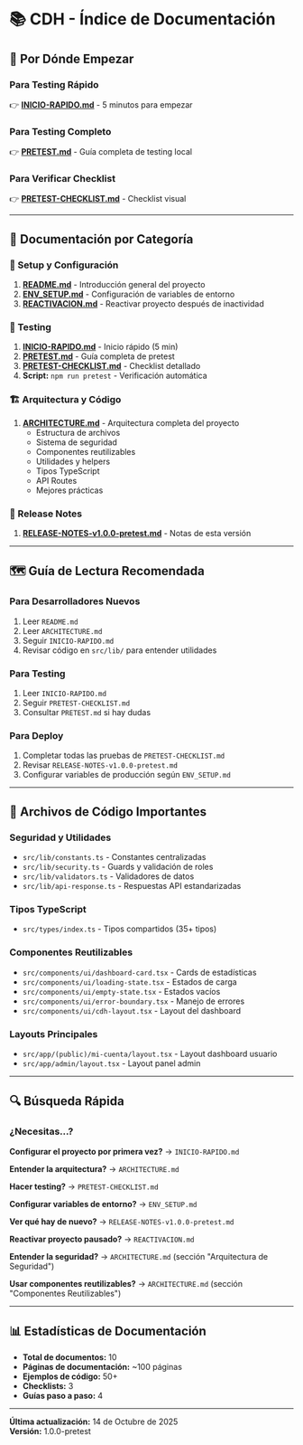 # 📚 CDH - Índice de Documentación

## 🎯 Por Dónde Empezar

### Para Testing Rápido
👉 **[INICIO-RAPIDO.md](./INICIO-RAPIDO.md)** - 5 minutos para empezar

### Para Testing Completo
👉 **[PRETEST.md](./PRETEST.md)** - Guía completa de testing local

### Para Verificar Checklist
👉 **[PRETEST-CHECKLIST.md](./PRETEST-CHECKLIST.md)** - Checklist visual

---

## 📖 Documentación por Categoría

### 🚀 Setup y Configuración
1. **[README.md](./README.md)** - Introducción general del proyecto
2. **[ENV_SETUP.md](./ENV_SETUP.md)** - Configuración de variables de entorno
3. **[REACTIVACION.md](./REACTIVACION.md)** - Reactivar proyecto después de inactividad

### 🧪 Testing
1. **[INICIO-RAPIDO.md](./INICIO-RAPIDO.md)** - Inicio rápido (5 min)
2. **[PRETEST.md](./PRETEST.md)** - Guía completa de pretest
3. **[PRETEST-CHECKLIST.md](./PRETEST-CHECKLIST.md)** - Checklist detallado
4. **Script:** `npm run pretest` - Verificación automática

### 🏗️ Arquitectura y Código
1. **[ARCHITECTURE.md](./ARCHITECTURE.md)** - Arquitectura completa del proyecto
   - Estructura de archivos
   - Sistema de seguridad
   - Componentes reutilizables
   - Utilidades y helpers
   - Tipos TypeScript
   - API Routes
   - Mejores prácticas

### 📝 Release Notes
1. **[RELEASE-NOTES-v1.0.0-pretest.md](./RELEASE-NOTES-v1.0.0-pretest.md)** - Notas de esta versión

---

## 🗺️ Guía de Lectura Recomendada

### Para Desarrolladores Nuevos
1. Leer `README.md`
2. Leer `ARCHITECTURE.md`
3. Seguir `INICIO-RAPIDO.md`
4. Revisar código en `src/lib/` para entender utilidades

### Para Testing
1. Leer `INICIO-RAPIDO.md`
2. Seguir `PRETEST-CHECKLIST.md`
3. Consultar `PRETEST.md` si hay dudas

### Para Deploy
1. Completar todas las pruebas de `PRETEST-CHECKLIST.md`
2. Revisar `RELEASE-NOTES-v1.0.0-pretest.md`
3. Configurar variables de producción según `ENV_SETUP.md`

---

## 📂 Archivos de Código Importantes

### Seguridad y Utilidades
- `src/lib/constants.ts` - Constantes centralizadas
- `src/lib/security.ts` - Guards y validación de roles
- `src/lib/validators.ts` - Validadores de datos
- `src/lib/api-response.ts` - Respuestas API estandarizadas

### Tipos TypeScript
- `src/types/index.ts` - Tipos compartidos (35+ tipos)

### Componentes Reutilizables
- `src/components/ui/dashboard-card.tsx` - Cards de estadísticas
- `src/components/ui/loading-state.tsx` - Estados de carga
- `src/components/ui/empty-state.tsx` - Estados vacíos
- `src/components/ui/error-boundary.tsx` - Manejo de errores
- `src/components/ui/cdh-layout.tsx` - Layout del dashboard

### Layouts Principales
- `src/app/(public)/mi-cuenta/layout.tsx` - Layout dashboard usuario
- `src/app/admin/layout.tsx` - Layout panel admin

---

## 🔍 Búsqueda Rápida

### ¿Necesitas...?

**Configurar el proyecto por primera vez?**
→ `INICIO-RAPIDO.md`

**Entender la arquitectura?**
→ `ARCHITECTURE.md`

**Hacer testing?**
→ `PRETEST-CHECKLIST.md`

**Configurar variables de entorno?**
→ `ENV_SETUP.md`

**Ver qué hay de nuevo?**
→ `RELEASE-NOTES-v1.0.0-pretest.md`

**Reactivar proyecto pausado?**
→ `REACTIVACION.md`

**Entender la seguridad?**
→ `ARCHITECTURE.md` (sección "Arquitectura de Seguridad")

**Usar componentes reutilizables?**
→ `ARCHITECTURE.md` (sección "Componentes Reutilizables")

---

## 📊 Estadísticas de Documentación

- **Total de documentos:** 10
- **Páginas de documentación:** ~100 páginas
- **Ejemplos de código:** 50+
- **Checklists:** 3
- **Guías paso a paso:** 4

---

**Última actualización:** 14 de Octubre de 2025  
**Versión:** 1.0.0-pretest

